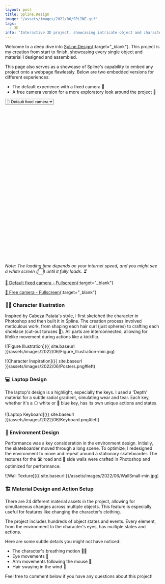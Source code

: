 ```yaml
---
layout: post
title: Spline.Design
image: "/assets/images/2022/06/SPLINE.gif"
tags:
  - 3D
info: "Interactive 3D project, showcasing intricate object and character design within a dynamic, repeating environment."
---
```


Welcome to a deep dive into [Spline.Design](https://spline.design/Spline){:target="_blank"}. This project is my creation from start to finish, showcasing every single object and material I designed and assembled.

This page also serves as a showcase of Spline's capability to embed any project onto a webpage flawlessly. Below are two embedded versions for different experiences:

- The default experience with a fixed camera 🎥
- A free camera version for a more exploratory look around the project 🤳

<div class="switcher-container">
  <select style="display: block" class="switcher">
    <option value="https://my.spline.design/interactiveskategamefixedcameracopy-2eef31cd1fa496f59c19882a0bf05d58/">🎥 Default fixed camera</option>
    <option value="https://my.spline.design/interactiveskategamefreecamera-8f745fa3973cd555a32b2922ad9750cb/">🤳 Free camera</option>
  </select>
  
  <iframe class="switch-target" frameborder='0' width='100%' height='500px' allowfullscreen src="" scrolling="no"></iframe>
</div>

_Note: The loading time depends on your internet speed, and you might see a white screen (⬜️) until it fully loads. ⏳_

[🎥 Default fixed camera - Fullscreen](https://my.spline.design/interactiveskategamefixedcameracopy-2eef31cd1fa496f59c19882a0bf05d58/){:target="_blank"}

[🤳 Free camera - Fullscreen](https://my.spline.design/interactiveskategamefreecamera-8f745fa3973cd555a32b2922ad9750cb/){:target="_blank"}

### 🧍‍♂️ Character Illustration

Inspired by Cabeza Patata's style, I first sketched the character in Photoshop and then built it in Spline. The creation process involved meticulous work, from shaping each hair curl (just spheres) to crafting each shoelace (cut-out toruses 🍩). All parts are interconnected, allowing for lifelike movement during actions like a kickflip.

![Figure Illustration]({{ site.baseurl }}/assets/images/2022/06/Figure_Illustration-min.jpg)

![Character Inspiration]({{ site.baseurl }}/assets/images/2022/06/Posters.png#left)

### 💻 Laptop Design

The laptop's design is a highlight, especially the keys. I used a 'Depth' material for a subtle radial gradient, simulating wear and tear. Each key, whether it's a ⚪ white or 🔵 blue key, has its own unique actions and states.

![Laptop Keyboard]({{ site.baseurl }}/assets/images/2022/06/Keyboard.png#left)

### 🌃 Environment Design

Performance was a key consideration in the environment design. Initially, the skateboarder moved through a long scene. To optimize, I redesigned the environment to move and repeat around a stationary skateboarder. The textures for the 🛣️ road and 🌃 side walls were crafted in Photoshop and optimized for performance.

![Wall Texture]({{ site.baseurl }}/assets/images/2022/06/WallSmall-min.jpg)

### 🏗 Material Design and Action Setup

There are 24 different material assets in the project, allowing for simultaneous changes across multiple objects. This feature is especially useful for features like changing the character's clothing.

The project includes hundreds of object states and events. Every element, from the environment to the character's eyes, has multiple states and actions. 

Here are some subtle details you might not have noticed:

- The character's breathing motion 😮‍💨
- Eye movements 👀
- Arm movements following the mouse 💪
- Hair swaying in the wind 🦱

Feel free to comment below if you have any questions about this project!
